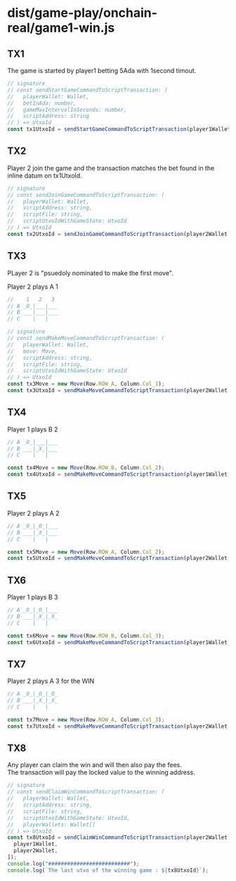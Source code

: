 # dist/game-play/onchain-real/game1-win.js

## TX1

The game is started by player1 betting 5Ada with 1second timout.

```typescript
// signature
// const sendStartGameCommandToScriptTransaction: (
//   playerWallet: Wallet,
//   betInAda: number,
//   gameMaxIntervalInSeconds: number,
//   scriptAddress: string
// ) => UtxoId
const tx1UtxoId = sendStartGameCommandToScriptTransaction(player1Wallet, 5, 1, scriptAddress);
```

## TX2

Player 2 join the game and the transaction matches the bet found in the inline datum on tx1UtxoId.

```typescript
// signature
// const sendJoinGameCommandToScriptTransaction: (
//   playerWallet: Wallet,
//   scriptAddress: string,
//   scriptFile: string,
//   scriptUtxoIdWithGameState: UtxoId
// ) => UtxoId
const tx2UtxoId = sendJoinGameCommandToScriptTransaction(player2Wallet, scriptAddress, scriptFile, tx1UtxoId);
```

## TX3

PLayer 2 is "psuedoly nominated to make the first move".

Player 2  plays A 1
```typescript
//    1   2   3
// A _O_|___|___
// B ___|___|___
// C    |   |

// signature
// const sendMakeMoveCommandToScriptTransaction: (
//   playerWallet: Wallet,
//   move: Move,
//   scriptAddress: string,
//   scriptFile: string,
//   scriptUtxoIdWithGameState: UtxoId
// ) => UtxoId
const tx3Move = new Move(Row.ROW_A, Column.Col_1);
const tx3UtxoId = sendMakeMoveCommandToScriptTransaction(player2Wallet, tx3Move, scriptAddress, scriptFile, tx2UtxoId);
```

## TX4

Player 1  plays B 2

```typescript
// A _O_|___|___
// B ___|_X_|___
// C    |   |

const tx4Move = new Move(Row.ROW_B, Column.Col_2);
const tx4UtxoId = sendMakeMoveCommandToScriptTransaction(player1Wallet, tx4Move, scriptAddress, scriptFile, tx3UtxoId);
```

## TX5

Player 2  plays A 2

```typescript
// A _O_|_O_|___
// B ___|_X_|___
// C    |   |

const tx5Move = new Move(Row.ROW_A, Column.Col_2);
const tx5UtxoId = sendMakeMoveCommandToScriptTransaction(player2Wallet, tx5Move, scriptAddress, scriptFile, tx4UtxoId);
```

## TX6

Player 1  plays B 3

```typescript
// A _O_|_O_|___
// B ___|_X_|_X_
// C    |   |

const tx6Move = new Move(Row.ROW_B, Column.Col_3);
const tx6UtxoId = sendMakeMoveCommandToScriptTransaction(player1Wallet, tx6Move, scriptAddress, scriptFile, tx5UtxoId);
```

## TX7

Player 2  plays A 3 for the WIN

```typescript
// A _O_|_O_|_O_
// B ___|_X_|_X_
// C    |   |

const tx7Move = new Move(Row.ROW_A, Column.Col_3);
const tx7UtxoId = sendMakeMoveCommandToScriptTransaction(player2Wallet, tx7Move, scriptAddress, scriptFile, tx6UtxoId);
```

## TX8

Any player can claim the win and will then also pay the fees.  
The transaction will pay the locked value to the winning address.

```typescript
// signature
// const sendClaimWinCommandToScriptTransaction: (
//   playerWallet: Wallet,
//   scriptAddress: string,
//   scriptFile: string,
//   scriptUtxoIdWithGameState: UtxoId,
//   playerWallets: Wallet[]
// ) => UtxoId
const tx8UtxoId = sendClaimWinCommandToScriptTransaction(player2Wallet, scriptAddress, scriptFile, tx7UtxoId, [
  player1Wallet,
  player2Wallet,
]);
console.log("##########################");
console.log(`The last utxo of the winning game : ${tx8UtxoId}`);
```

